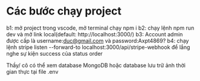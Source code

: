 # Các bước chạy project

b1: mở project trong vscode, mở terminal chạy npm i
b2: chạy lệnh npm run dev và mở link local(default: http://localhost:3000/)
b3: Account admin được cấp là username:duc@gmail.com và password:Axpt4869?
b4: chạy lệnh stripe listen --forward-to localhost:3000/api/stripe-webhook để lắng nghe sự kiện success của status order

Thầy/ cô có thể xem database MongoDB hoặc database lưu trữ ảnh thời gian thực tại file .env
